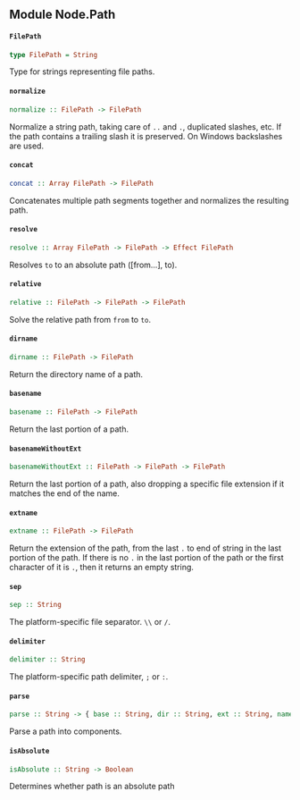 ## Module Node.Path

#### `FilePath`

``` purescript
type FilePath = String
```

Type for strings representing file paths.

#### `normalize`

``` purescript
normalize :: FilePath -> FilePath
```

Normalize a string path, taking care of `..` and `.`, duplicated slashes,
etc. If the path contains a trailing slash it is preserved. On Windows
backslashes are used.

#### `concat`

``` purescript
concat :: Array FilePath -> FilePath
```

Concatenates multiple path segments together and normalizes the resulting path.

#### `resolve`

``` purescript
resolve :: Array FilePath -> FilePath -> Effect FilePath
```

Resolves `to` to an absolute path ([from...], to).

#### `relative`

``` purescript
relative :: FilePath -> FilePath -> FilePath
```

Solve the relative path from `from` to `to`.

#### `dirname`

``` purescript
dirname :: FilePath -> FilePath
```

Return the directory name of a path.

#### `basename`

``` purescript
basename :: FilePath -> FilePath
```

Return the last portion of a path.

#### `basenameWithoutExt`

``` purescript
basenameWithoutExt :: FilePath -> FilePath -> FilePath
```

Return the last portion of a path, also dropping a specific file extension
if it matches the end of the name.

#### `extname`

``` purescript
extname :: FilePath -> FilePath
```

Return the extension of the path, from the last `.` to end of string in the
last portion of the path. If there is no `.` in the last portion of the
path or the first character of it is `.`, then it returns an empty string.

#### `sep`

``` purescript
sep :: String
```

The platform-specific file separator. `\\` or `/`.

#### `delimiter`

``` purescript
delimiter :: String
```

The platform-specific path delimiter, `;` or `:`.

#### `parse`

``` purescript
parse :: String -> { base :: String, dir :: String, ext :: String, name :: String, root :: String }
```

Parse a path into components.

#### `isAbsolute`

``` purescript
isAbsolute :: String -> Boolean
```

Determines whether path is an absolute path


